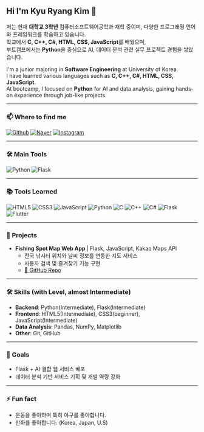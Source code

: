 ## Hi I'm Kyu Ryang Kim 👋

저는 현재 **대학교 3학년** 컴퓨터소프트웨어공학과 재학 중이며, 다양한 프로그래밍 언어와 프레임워크를 학습하고 있습니다.  
학교에서 **C, C++, C#, HTML, CSS, JavaScript**를 배웠으며,  
부트캠프에서는 **Python**을 중심으로 AI, 데이터 분석 관련 실무 프로젝트 경험을 쌓았습니다.

I'm a junior majoring in **Software Engineering** at University of Korea.  
I have learned various languages such as **C, C++, C#, HTML, CSS, JavaScript**.  
At bootcamp, I focused on **Python** for AI and data analysis, gaining hands-on experience through job-like projects.

---

### 📫 Where to find me
[![Github](https://img.shields.io/badge/GitHub-181717?style=for-the-badge&logo=github&logoColor=ffffff)](https://github.com/KimGyuR)
[![Naver](https://img.shields.io/badge/Naver-03C75A?style=for-the-badge&logo=naver&logoColor=ffffff)](https://blog.naver.com/kyuve_)
[![Instagram](https://img.shields.io/badge/Instagram-E4405F?style=for-the-badge&logo=instagram&logoColor=ffffff)](https://www.instagram.com/kkryang_0504/profilecard/?igsh=MW90Ym84eWwzdmZnZw==)

---

### 🛠 Main Tools
![Python](https://img.shields.io/badge/Python-3776AB?style=for-the-badge&logo=python&logoColor=ffffff)
![Flask](https://img.shields.io/badge/Flask-000000?style=for-the-badge&logo=flask&logoColor=ffffff)

---

### 📚 Tools Learned
![HTML5](https://img.shields.io/badge/HTML5-E34F26?style=for-the-badge&logo=html5&logoColor=ffffff)
![CSS3](https://img.shields.io/badge/CSS3-1572B6?style=for-the-badge&logo=css3&logoColor=ffffff)
![JavaScript](https://img.shields.io/badge/JavaScript-F7DF1E?style=for-the-badge&logo=javascript&logoColor=000000)
![Python](https://img.shields.io/badge/Python-3776AB?style=for-the-badge&logo=python&logoColor=ffffff)
![C](https://img.shields.io/badge/C-A8B9CC?style=for-the-badge&logo=c&logoColor=000000)
![C++](https://img.shields.io/badge/C++-00599C?style=for-the-badge&logo=cplusplus&logoColor=ffffff)
![C#](https://img.shields.io/badge/C%23-239120?style=for-the-badge&logo=csharp&logoColor=ffffff)
![Flask](https://img.shields.io/badge/Flask-000000?style=for-the-badge&logo=flask&logoColor=ffffff)
![Flutter](https://img.shields.io/badge/Flutter-02569B?style=for-the-badge&logo=flutter&logoColor=ffffff)


---

### 🚀 Projects
- **Fishing Spot Map Web App** | Flask, JavaScript, Kakao Maps API  
  - 전국 낚시터 위치와 날씨 정보를 연동한 지도 서비스  
  - 사용자 검색 및 즐겨찾기 기능 구현  
  - [🔗 GitHub Repo](https://github.com/kiwime720/FishingPlus)

---

<!--### 💼 Experience


---

### 🏅 Certifications


---
-->

### 🛠 Skills (with Level, almost Intermediate)
- **Backend**: Python(Intermediate), Flask(Intermediate)
- **Frontend**: HTML5(Intermediate), CSS3(beginner), JavaScript(Intermediate)
- **Data Analysis**: Pandas, NumPy, Matplotlib
- **Other**: Git, GitHub

---

### 🎯 Goals
- Flask + AI 결합 웹 서비스 배포
- 데이터 분석 기반 서비스 기획 및 개발 역량 강화

---

### ⚡ Fun fact
- 운동을 좋아하며 특히 야구를 좋아합니다.  
- 만화를 좋아합니다. (Korea, Japan, U.S)
